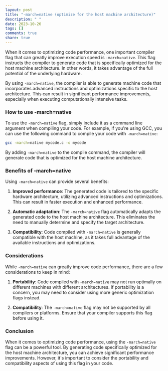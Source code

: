 ```yaml
---
layout: post
title: "-march=native (optimize for the host machine architecture)"
description: " "
date: 2023-10-26
tags: []
comments: true
share: true
---
```


When it comes to optimizing code performance, one important compiler flag that can greatly improve execution speed is `-march=native`. This flag instructs the compiler to generate code that is specifically optimized for the host machine architecture. In other words, it takes advantage of the full potential of the underlying hardware.

By using `-march=native`, the compiler is able to generate machine code that incorporates advanced instructions and optimizations specific to the host architecture. This can result in significant performance improvements, especially when executing computationally intensive tasks.

### How to use -march=native

To use the `-march=native` flag, simply include it as a command line argument when compiling your code. For example, if you're using GCC, you can use the following command to compile your code with `-march=native`:

```bash
gcc -march=native mycode.c -o mycode
```

By adding `-march=native` to the compile command, the compiler will generate code that is optimized for the host machine architecture.

### Benefits of -march=native

Using `-march=native` can provide several benefits:

1. **Improved performance**: The generated code is tailored to the specific hardware architecture, utilizing advanced instructions and optimizations. This can result in faster execution and enhanced performance.

2. **Automatic adaptation**: The `-march=native` flag automatically adapts the generated code to the host machine architecture. This eliminates the need to manually determine and specify the target architecture.

3. **Compatibility**: Code compiled with `-march=native` is generally compatible with the host machine, as it takes full advantage of the available instructions and optimizations.

### Considerations

While `-march=native` can greatly improve code performance, there are a few considerations to keep in mind:

1. **Portability**: Code compiled with `-march=native` may not run optimally on different machines with different architectures. If portability is a concern, you may need to consider using more generic optimization flags instead.

2. **Compatibility**: The `-march=native` flag may not be supported by all compilers or platforms. Ensure that your compiler supports this flag before using it.

### Conclusion

When it comes to optimizing code performance, using the `-march=native` flag can be a powerful tool. By generating code specifically optimized for the host machine architecture, you can achieve significant performance improvements. However, it's important to consider the portability and compatibility aspects of using this flag in your code.